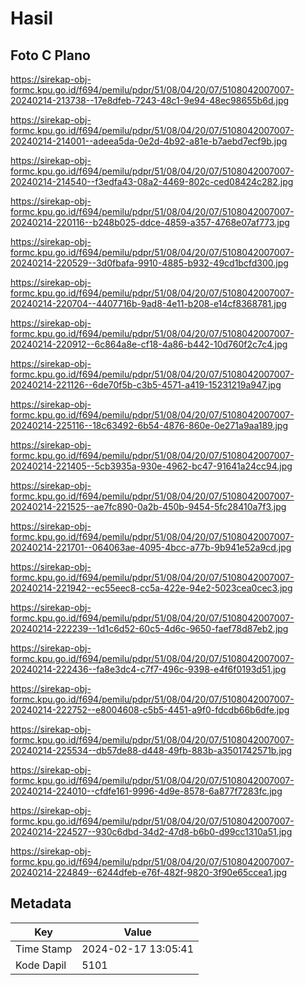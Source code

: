 # Hasil

## Foto C Plano

https://sirekap-obj-formc.kpu.go.id/f694/pemilu/pdpr/51/08/04/20/07/5108042007007-20240214-213738--17e8dfeb-7243-48c1-9e94-48ec98655b6d.jpg

https://sirekap-obj-formc.kpu.go.id/f694/pemilu/pdpr/51/08/04/20/07/5108042007007-20240214-214001--adeea5da-0e2d-4b92-a81e-b7aebd7ecf9b.jpg

https://sirekap-obj-formc.kpu.go.id/f694/pemilu/pdpr/51/08/04/20/07/5108042007007-20240214-214540--f3edfa43-08a2-4469-802c-ced08424c282.jpg

https://sirekap-obj-formc.kpu.go.id/f694/pemilu/pdpr/51/08/04/20/07/5108042007007-20240214-220116--b248b025-ddce-4859-a357-4768e07af773.jpg

https://sirekap-obj-formc.kpu.go.id/f694/pemilu/pdpr/51/08/04/20/07/5108042007007-20240214-220529--3d0fbafa-9910-4885-b932-49cd1bcfd300.jpg

https://sirekap-obj-formc.kpu.go.id/f694/pemilu/pdpr/51/08/04/20/07/5108042007007-20240214-220704--4407716b-9ad8-4e11-b208-e14cf8368781.jpg

https://sirekap-obj-formc.kpu.go.id/f694/pemilu/pdpr/51/08/04/20/07/5108042007007-20240214-220912--6c864a8e-cf18-4a86-b442-10d760f2c7c4.jpg

https://sirekap-obj-formc.kpu.go.id/f694/pemilu/pdpr/51/08/04/20/07/5108042007007-20240214-221126--6de70f5b-c3b5-4571-a419-15231219a947.jpg

https://sirekap-obj-formc.kpu.go.id/f694/pemilu/pdpr/51/08/04/20/07/5108042007007-20240214-225116--18c63492-6b54-4876-860e-0e271a9aa189.jpg

https://sirekap-obj-formc.kpu.go.id/f694/pemilu/pdpr/51/08/04/20/07/5108042007007-20240214-221405--5cb3935a-930e-4962-bc47-91641a24cc94.jpg

https://sirekap-obj-formc.kpu.go.id/f694/pemilu/pdpr/51/08/04/20/07/5108042007007-20240214-221525--ae7fc890-0a2b-450b-9454-5fc28410a7f3.jpg

https://sirekap-obj-formc.kpu.go.id/f694/pemilu/pdpr/51/08/04/20/07/5108042007007-20240214-221701--064063ae-4095-4bcc-a77b-9b941e52a9cd.jpg

https://sirekap-obj-formc.kpu.go.id/f694/pemilu/pdpr/51/08/04/20/07/5108042007007-20240214-221942--ec55eec8-cc5a-422e-94e2-5023cea0cec3.jpg

https://sirekap-obj-formc.kpu.go.id/f694/pemilu/pdpr/51/08/04/20/07/5108042007007-20240214-222239--1d1c6d52-60c5-4d6c-9650-faef78d87eb2.jpg

https://sirekap-obj-formc.kpu.go.id/f694/pemilu/pdpr/51/08/04/20/07/5108042007007-20240214-222436--fa8e3dc4-c7f7-496c-9398-e4f6f0193d51.jpg

https://sirekap-obj-formc.kpu.go.id/f694/pemilu/pdpr/51/08/04/20/07/5108042007007-20240214-222752--e8004608-c5b5-4451-a9f0-fdcdb66b6dfe.jpg

https://sirekap-obj-formc.kpu.go.id/f694/pemilu/pdpr/51/08/04/20/07/5108042007007-20240214-225534--db57de88-d448-49fb-883b-a3501742571b.jpg

https://sirekap-obj-formc.kpu.go.id/f694/pemilu/pdpr/51/08/04/20/07/5108042007007-20240214-224010--cfdfe161-9996-4d9e-8578-6a877f7283fc.jpg

https://sirekap-obj-formc.kpu.go.id/f694/pemilu/pdpr/51/08/04/20/07/5108042007007-20240214-224527--930c6dbd-34d2-47d8-b6b0-d99cc1310a51.jpg

https://sirekap-obj-formc.kpu.go.id/f694/pemilu/pdpr/51/08/04/20/07/5108042007007-20240214-224849--6244dfeb-e76f-482f-9820-3f90e65ccea1.jpg


## Metadata

| Key        | Value               |
| ---------- | ------------------- |
| Time Stamp | 2024-02-17 13:05:41 |
| Kode Dapil | 5101                |



